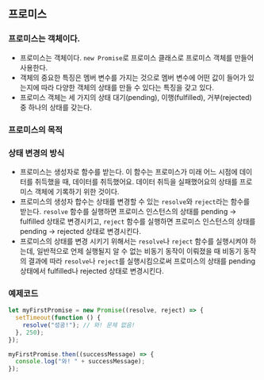 ## 프로미스

### 프로미스는 객체이다.
- 프로미스는 객체이다. `new Promise`로 프로미스 클래스로 프로미스 객체를 만들어 사용한다.
- 객체의 중요한 특징은 멤버 변수를 가지는 것으로 멤버 변수에 어떤 값이 들어가 있는지에 따라 다양한 객체의 상태를 만들 수 있다는 특징을 갖고 있다.
- 프로미스 객체는 세 가지의 상태 대기(pending), 이행(fulfilled), 거부(rejected) 중 하나의 상태를 갖는다.

### 프로미스의 목적

### 상태 변경의 방식
- 프로미스는 생성자로 함수를 받는다. 이 함수는 프로미스가 미래 어느 시점에 데이터를 취득했을 때, 데이터를 취득했어요. 데이터 취득을 실패했어요의 상태를 프로미스 객체에 기록하기 위한 것이다.
- 프로미스의 생성자 합수는 상태를 변경할 수 있는 `resolve`와 `reject`라는 함수를 받는다. `resolve` 함수를 실행하면 프로미스 인스턴스의 상태를 pending -> fulfilled 상태로 변경시키고, `reject` 함수를 실행하면 프로미스 인스턴스의 상태를 pending -> rejected 상태로 변경시킨다.
- 프로미스의 상태를 변경 시키기 위해서는 `resolve`나 `reject` 함수를 실행시켜야 하는데, 일반적으로 언제 실행될지 알 수 없는 비동기 동작이 이뤄졌을 때 비동기 동작의 결과에 따라 `resolve`나 `reject`를 실행시킴으로써 프로미스의 상태를 pending 상태에서 fulfilled나 rejected 상태로 변경시킨다.

### 예제코드
```js
let myFirstPromise = new Promise((resolve, reject) => {
  setTimeout(function () {
    resolve("성공!"); // 와! 문제 없음!
  }, 250);
});

myFirstPromise.then((successMessage) => {
  console.log("와! " + successMessage);
});
```
